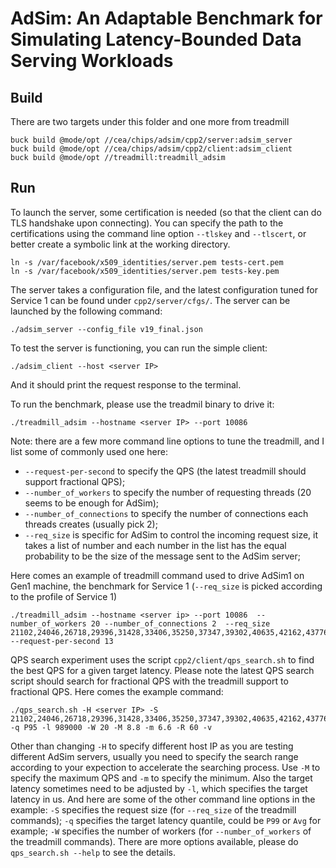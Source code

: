 # AdSim: An Adaptable Benchmark for Simulating Latency-Bounded Data Serving Workloads

## Build
There are two targets under this folder and one more from treadmill
~~~
buck build @mode/opt //cea/chips/adsim/cpp2/server:adsim_server
buck build @mode/opt //cea/chips/adsim/cpp2/client:adsim_client
buck build @mode/opt //treadmill:treadmill_adsim
~~~

## Run
To launch the server, some certification is needed (so that the client can do TLS handshake upon connecting).
You can specify the path to the certifications using the command line option `--tlskey` and `--tlscert`,
or better create a symbolic link at the working directory.
~~~
ln -s /var/facebook/x509_identities/server.pem tests-cert.pem
ln -s /var/facebook/x509_identities/server.pem tests-key.pem
~~~

The server takes a configuration file, and the latest configuration tuned for Service 1 can be found under `cpp2/server/cfgs/`.
The server can be launched by the following command:
~~~
./adsim_server --config_file v19_final.json
~~~

To test the server is functioning, you can run the simple client:
~~~
./adsim_client --host <server IP>
~~~
And it should print the request response to the terminal.

To run the benchmark, please use the treadmil binary to drive it:
~~~
./treadmill_adsim --hostname <server IP> --port 10086
~~~
Note: there are a few more command line options to tune the treadmill,
and I list some of commonly used one here:
 - `--request-per-second` to specify the QPS (the latest treadmill should support fractional QPS);
 - `--number_of_workers` to specify the number of requesting threads (20 seems to be enough for AdSim);
 - `--number_of_connections` to specify the number of connections each threads creates (usually pick 2);
 - `--req_size` is specific for AdSim to control the incoming request size,
 it takes a list of number and each number in the list has the equal probability to be the size of the message sent to the AdSim server;

Here comes an example of treadmill command used to drive AdSim1 on Gen1 machine,
the benchmark for Service 1 (`--req_size` is picked according to the profile of Service 1)
~~~
./treadmill_adsim --hostname <server ip> --port 10086  --number_of_workers 20 --number_of_connections 2  --req_size 21102,24046,26718,29396,31428,33406,35250,37347,39302,40635,42162,43776,45231,46550,47941,49375,50490,51753,52789,54042,55129,56060,57210,58453,59665,60732,61951,63153,64345,65565,66788,67846,68939,70263,71538,72658,74003,75320,77021,78416,80017,81649,83231,84890,86338,87779,89549,91274,92716,94312,96249,98685,100195,102476,104590,106565,108892,112220,115426,118539,121885,125940,129406,133907,138907,144358,150643,157272,164905,173752,181697,190219,199184,208782,216714,226552,234955,242400,250273,258056,264527,274102,282639,291434,302631,314295,326790,338368,351672,365455,378563,392808,408717,428298,453281,482706,517475,566604,655912,2205630 --request-per-second 13
~~~

QPS search experiment uses the script `cpp2/client/qps_search.sh` to find the best QPS for a given target latency.
Please note the latest QPS search script should search for fractional QPS with the treadmill support to fractional QPS.
Here comes the example command:
~~~
./qps_search.sh -H <server IP> -S 21102,24046,26718,29396,31428,33406,35250,37347,39302,40635,42162,43776,45231,46550,47941,49375,50490,51753,52789,54042,55129,56060,57210,58453,59665,60732,61951,63153,64345,65565,66788,67846,68939,70263,71538,72658,74003,75320,77021,78416,80017,81649,83231,84890,86338,87779,89549,91274,92716,94312,96249,98685,100195,102476,104590,106565,108892,112220,115426,118539,121885,125940,129406,133907,138907,144358,150643,157272,164905,173752,181697,190219,199184,208782,216714,226552,234955,242400,250273,258056,264527,274102,282639,291434,302631,314295,326790,338368,351672,365455,378563,392808,408717,428298,453281,482706,517475,566604,655912,2205630 -q P95 -l 989000 -W 20 -M 8.8 -m 6.6 -R 60 -v
~~~
Other than changing `-H` to specify different host IP as you are testing different AdSim servers,
usually you need to specify the search range according to your expection to accelerate the searching process.
Use `-M` to specify the maximum QPS and `-m` to specify the minimum.
Also the target latency sometimes need to be adjusted by `-l`, which specifies the target latency in us.
And here are some of the other command line options in the example:
`-S` specifies the request size (for `--req_size` of the treadmill commands);
`-q` specifies the target latency quantile, could be `P99` or `Avg` for example;
`-W` specifies the number of workers (for `--number_of_workers` of the treadmill commands).
There are more options available, please do `qps_search.sh --help` to see the details.
